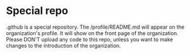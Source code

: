# Special repo
.github is a special repository.
The /profile/README.md will appear on the organization's profile. It will show on the front page of the organization.
Please DON'T upload any code to this repo, unless you want to make changes to the introduction of the organization.
